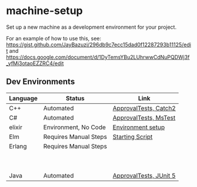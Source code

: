 # machine-setup
Set up a new machine as a development environment for your project.

For an example of how to use this, see: https://gist.github.com/JayBazuzi/296db9c7ecc15dad0f12287293b11125/edit and https://docs.google.com/document/d/1DyTemsYBu2LUhrwwCdNuPQDWj3f_yfMj3otaoEZZRC4/edit

## Dev Environments

| Language | Status | Link | 
| -------- | ------ | ---- |
| C++     | Automated | [ApprovalTests, Catch2](https://github.com/approvals/ApprovalTests.cpp.StarterProject/blob/master/install.windows.ps1) |
| C#    | Automated | [ApprovalTests, MsTest](https://github.com/approvals/ApprovalTests.Net.StarterProject/blob/master/install.windows.ps1) | 
| elixir    | Environment, No Code | [Environment setup](https://github.com/JayBazuzi/machine-setup/blob/main/elixir-intellij.ps1) |
| Elm | Requires Manual Steps |[Starting Script](https://github.com/JayBazuzi/machine-setup/blob/main/dev_environments/elm.ps1)|
| Erlang | Requires Manual Steps |[]()|
|  |  |[]()|
|  |  |[]()|
|  |  |[]()|
|  |  |[]()|
|  |  |[]()|
|  |  |[]()|
|  |  |[]()|
|  |  |[]()|
|  |  |[]()|
| Java     | Automated | [ApprovalTests, JUnit 5](https://github.com/approvals/ApprovalTests.java.StarterProject/blob/master/install.windows.ps1) | 
